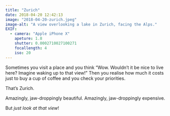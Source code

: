 ```yaml
---
title: "Zurich"
date: 2018-04-20 12:42:13
image: "2018-04-20-zurich.jpeg"
image-alt: "A view overlooking a lake in Zurich, facing the Alps."
EXIF:
  - camera: "Apple iPhone X"
    apeture: 1.8
    shutter: 0.0002710027100271
    focallength: 4
    iso: 20
---
```


Sometimes you visit a place and you think “Wow. Wouldn’t it be nice to live here? Imagine waking up to that view!” Then you realise how much it costs just to buy a cup of coffee and you check your priorities.

That’s Zurich.

Amazingly, jaw-droppingly beautiful. Amazingly, jaw-droppingly expensive.

But _just look at that view_!